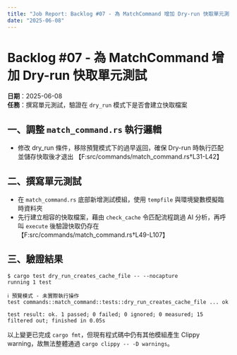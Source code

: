 ```yaml
---
title: "Job Report: Backlog #07 - 為 MatchCommand 增加 Dry-run 快取單元測試"
date: "2025-06-08"
---
```


# Backlog #07 - 為 MatchCommand 增加 Dry-run 快取單元測試

**日期**：2025-06-08  
**任務**：撰寫單元測試，驗證在 `dry_run` 模式下是否會建立快取檔案

## 一、調整 `match_command.rs` 執行邏輯

- 修改 dry_run 條件，移除預覽模式下的過早返回，確保 Dry-run 時執行匹配並儲存快取後才退出
  【F:src/commands/match_command.rs†L31-L42】

## 二、撰寫單元測試

- 在 `match_command.rs` 底部新增測試模組，使用 `tempfile` 與環境變數模擬臨時資料夾
- 先行建立相容的快取檔案，藉由 `check_cache` 令匹配流程跳過 AI 分析，再呼叫 `execute` 後驗證快取仍存在
  【F:src/commands/match_command.rs†L49-L107】

## 三、驗證結果

```text
$ cargo test dry_run_creates_cache_file -- --nocapture
running 1 test

ℹ 預覽模式 - 未實際執行操作
test commands::match_command::tests::dry_run_creates_cache_file ... ok

test result: ok. 1 passed; 0 failed; 0 ignored; 0 measured; 15 filtered out; finished in 0.05s
```

以上變更已完成 `cargo fmt`，但現有程式碼中仍有其他模組產生 Clippy warning，故無法整體通過 `cargo clippy -- -D warnings`。
